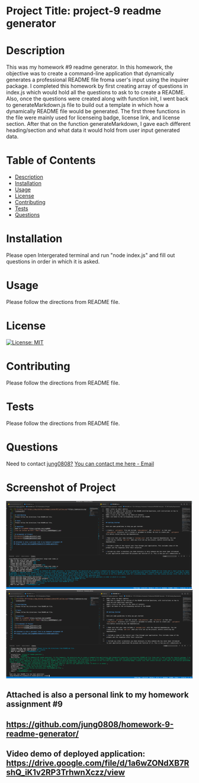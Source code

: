 # Project Title: project-9 readme generator

# Description

This was my homework #9 readme generator. In this homework, the objective was to create a command-line application that dynamically generates a professional README file froma user's input using the inquirer package. I completed this homework by first creating array of questions in index.js which would hold all the questions to ask to to create a README. Also, once the questions were created along with function init, I went back to generateMarkdown.js file to build out a template in which how a dynamically README file would be generated. The first three functions in the file were mainly used for licenseing badge, license link, and license section. After that on the function generateMarkdown, I gave each different heading/section and what data it would hold from user input generated data.

# Table of Contents

- [Description](#Description)
- [Installation](#Installation)
- [Usage](#Usage)
- [License](#License)
- [Contributing](#Contributing)
- [Tests](#Tests)
- [Questions](#Questions)

# Installation

Please open Intergerated terminal and run "node index.js" and fill out questions in order in which it is asked.

# Usage

Please follow the directions from README file.

# License

[![License: MIT](https://img.shields.io/badge/License-MIT-yellow.svg)](https://opensource.org/licenses/MIT)

# Contributing

Please follow the directions from README file.

# Tests

Please follow the directions from README file.

# Questions

Need to contact [jung0808?](https://github.com/jung0808)
[You can contact me here - Email](mailto:j.nam0808@gmail.com)

# Screenshot of Project

![Screenshot](readme_generator1.png)
![Screenshot](readme_generator2.png)

## Attached is also a personal link to my homework assignment #9

## https://github.com/jung0808/homework-9-readme-generator/

## Video demo of deployed application: https://drive.google.com/file/d/1a6wZONdXB7RshQ_iK1v2RP3TrhwnXczz/view
